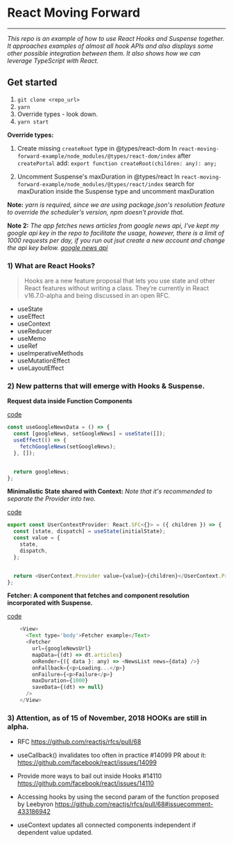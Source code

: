 # React Moving Forward
--  --  --  --  --  
_This repo is an example of how to use React Hooks and Suspense together. It approaches examples of almost all hook APIs and also displays some other possible integration between them. It also shows how we can leverage TypeScript with React._


## Get started

1) `git clone <repo_url>`
2) `yarn`
3) Override types - look down.
4) `yarn start`


**Override types:**

1) Create missing `createRoot` type in @types/react-dom
In `react-moving-forward-example/node_modules/@types/react-dom/index` after `createPortal`
add:
`export function createRoot(children: any): any;`

2) Uncomment Suspense's maxDuration in @types/react 
In `react-moving-forward-example/node_modules/@types/react/index` search for maxDuration inside the Suspense type and uncomment maxDuration



**Note:**
_yarn is required, since we are using package.json's resolution feature to override the scheduler's version, npm doesn't provide that._

**Note 2:**
_The app fetches news articles from google news api, I've kept my google api key in the repo to facilitate the usage, however, there is a limit of 1000 requests per day, if you run out jsut create a new account and change the api key below. 
[google news api](https://newsapi.org/account)_







### 1) What are React Hooks?

> Hooks are a new feature proposal that lets you use state and other React features without writing a class. They’re currently in React v16.7.0-alpha and being discussed in an open RFC.


* useState
* useEffect
* useContext
* useReducer
* useMemo
* useRef
* useImperativeMethods
* useMutationEffect
* useLayoutEffect

### 2) New patterns that will emerge with Hooks & Suspense.

**Request data inside Function Components**

[code](https://github.com/AndreiCalazans/react-moving-forward-example/blob/8634ff1ed7aad09f0868f597d6268b79515c368d/src/modules/suspense/Suspense.tsx#L32-L39)

```JavaScript
const useGoogleNewsData = () => {
  const [googleNews, setGoogleNews] = useState([]);
  useEffect(() => {
    fetchGoogleNews(setGoogleNews);
  }, []);


  return googleNews;
};

```


**Minimalistic State shared with Context:**
_Note that it's recommended to separate the Provider into two._

[code](https://github.com/AndreiCalazans/react-moving-forward-example/blob/8634ff1ed7aad09f0868f597d6268b79515c368d/src/modules/user/ProvideUser.tsx#L21-L29)

```JavaScript
export const UserContextProvider: React.SFC<{}> = ({ children }) => {
  const [state, dispatch] = useState(initialState);
  const value = {
    state,
    dispatch,
  };


  return <UserContext.Provider value={value}>{children}</UserContext.Provider>;
};
```

**Fetcher: A component that fetches and component resolution incorporated with Suspense.**

[code](https://github.com/AndreiCalazans/react-moving-forward-example/blob/8634ff1ed7aad09f0868f597d6268b79515c368d/src/modules/fetcher/FetcherExample.tsx#L10-L21)
```JavaScript
    <View>
      <Text type='body'>Fetcher example</Text>
      <Fetcher
        url={googleNewsUrl}
        mapData={(dt) => dt.articles}
        onRender={({ data }: any) => <NewsList news={data} />}
        onFallback={<p>Loading...</p>}
        onFailure={<p>Failure</p>}
        maxDuration={1000}
        saveData={(dt) => null}
      />
    </View>
```





### 3) Attention, as of 15 of November, 2018 HOOKs are still in alpha. 
- RFC
https://github.com/reactjs/rfcs/pull/68

- useCallback() invalidates too often in practice #14099
PR about it: https://github.com/facebook/react/issues/14099

- Provide more ways to bail out inside Hooks #14110
https://github.com/facebook/react/issues/14110

- Accessing hooks by using the second param of the function proposed by Leebyron
https://github.com/reactjs/rfcs/pull/68#issuecomment-433186942

- useContext updates all connected components independent if dependent value updated.




